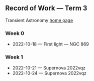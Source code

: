 ## Record of Work &mdash; Term 3

Transient Astronomy [home page](./)

### Week 0

* 2022-10-18 &mdash; First light &mdash; NGC 869

### Week 1

* 2022-10-21 &mdash; Supernova 2022vqz
* 2022-10-24 &mdash; Supernova 2022vqz
